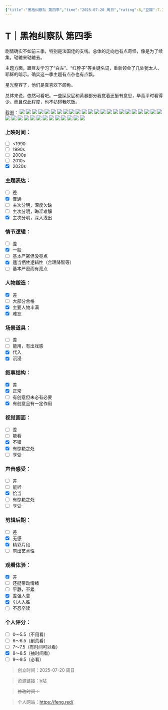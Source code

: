 ```yaml
---
{"title":"黑袍纠察队 第四季","time":"2025-07-20 周日","rating":8,"豆瓣":7.1,"上映时间":["2024"],"类型":["T","犯罪","科幻","剧情"],"主演":null,"国家/地区":["美国"],"片长*集数":"60min*8","dg-publish":true,"permalink":"/300 评价/T/黑袍纠察队 第四季/","dgPassFrontmatter":true,"created":"2025-07-20T09:55:06.289+08:00","updated":"2025-07-20T10:39:02.386+08:00"}
---
```


# T｜黑袍纠察队 第四季
剧情确实不如前三季，特别是法国佬的支线。总体的走向也有点奇怪，像是为了续集，轱辘来轱辘去。

主题方面，跟豆友学习了“白左”、“红脖子”等关键名词，重新领会了几处犹太人、耶稣的暗示。确实这一季主题有点杂也有点飘。

星光整容了，他们是真喜欢下颌角。

总体来说，依然可看吧。一些屎尿屁和黄暴部分我觉着还挺有意思，毕竟平时看得少。而且仅此程度，也不妨碍我吃饭。

截图：
![](https://maple-forest-1315227141.cos.ap-nanjing.myqcloud.com/20250720103028123.jpg)
![](https://maple-forest-1315227141.cos.ap-nanjing.myqcloud.com/20250720103028124.jpg)
![](https://maple-forest-1315227141.cos.ap-nanjing.myqcloud.com/20250720103028125.jpg)
![](https://maple-forest-1315227141.cos.ap-nanjing.myqcloud.com/20250720103028126.jpg)
![](https://maple-forest-1315227141.cos.ap-nanjing.myqcloud.com/20250720103028127.jpg)
![](https://maple-forest-1315227141.cos.ap-nanjing.myqcloud.com/20250720103028128.jpg)
![](https://maple-forest-1315227141.cos.ap-nanjing.myqcloud.com/20250720103028130.jpg)
![](https://maple-forest-1315227141.cos.ap-nanjing.myqcloud.com/20250720103028131.jpg)
![](https://maple-forest-1315227141.cos.ap-nanjing.myqcloud.com/20250720103028132.jpg)
![](https://maple-forest-1315227141.cos.ap-nanjing.myqcloud.com/20250720103028133.jpg)
![](https://maple-forest-1315227141.cos.ap-nanjing.myqcloud.com/20250720103028134.jpg)
![](https://maple-forest-1315227141.cos.ap-nanjing.myqcloud.com/20250720103028135.jpg)
![](https://maple-forest-1315227141.cos.ap-nanjing.myqcloud.com/20250720103028136.jpg)
![](https://maple-forest-1315227141.cos.ap-nanjing.myqcloud.com/20250720103028137.jpg)
![](https://maple-forest-1315227141.cos.ap-nanjing.myqcloud.com/20250720103028138.jpg)
![](https://maple-forest-1315227141.cos.ap-nanjing.myqcloud.com/20250720103028139.jpg)
![](https://maple-forest-1315227141.cos.ap-nanjing.myqcloud.com/20250720103028140.jpg)
![](https://maple-forest-1315227141.cos.ap-nanjing.myqcloud.com/20250720103028141.jpg)
![](https://maple-forest-1315227141.cos.ap-nanjing.myqcloud.com/20250720103028142.jpg)
![](https://maple-forest-1315227141.cos.ap-nanjing.myqcloud.com/20250720103028143.jpg)
![](https://maple-forest-1315227141.cos.ap-nanjing.myqcloud.com/20250720103028144.jpg)
![](https://maple-forest-1315227141.cos.ap-nanjing.myqcloud.com/20250720103028145.jpg)
![](https://maple-forest-1315227141.cos.ap-nanjing.myqcloud.com/20250720103028146.jpg)
![](https://maple-forest-1315227141.cos.ap-nanjing.myqcloud.com/20250720103028147.jpg)
![](https://maple-forest-1315227141.cos.ap-nanjing.myqcloud.com/20250720103028148.jpg)
![](https://maple-forest-1315227141.cos.ap-nanjing.myqcloud.com/20250720103028149.jpg)
![](https://maple-forest-1315227141.cos.ap-nanjing.myqcloud.com/20250720103028150.jpg)
![](https://maple-forest-1315227141.cos.ap-nanjing.myqcloud.com/20250720103028151.jpg)
![](https://maple-forest-1315227141.cos.ap-nanjing.myqcloud.com/20250720103028152.jpg)
![](https://maple-forest-1315227141.cos.ap-nanjing.myqcloud.com/20250720103028153.jpg)
![](https://maple-forest-1315227141.cos.ap-nanjing.myqcloud.com/20250720103028154.jpg)
![](https://maple-forest-1315227141.cos.ap-nanjing.myqcloud.com/20250720103028155.jpg)
![](https://maple-forest-1315227141.cos.ap-nanjing.myqcloud.com/20250720103028156.jpg)
![](https://maple-forest-1315227141.cos.ap-nanjing.myqcloud.com/20250720103028157.jpg)
![](https://maple-forest-1315227141.cos.ap-nanjing.myqcloud.com/20250720103028158.jpg)
![](https://maple-forest-1315227141.cos.ap-nanjing.myqcloud.com/20250720103028159.jpg)
### 上映时间：
- [ ] <1990
- [ ] 1990s
- [ ] 2000s
- [ ] 2010s
- [x] 2020s
### 主题表达：
- [ ] 差
- [x] 普通
- [ ] 主次分明，深度欠缺
- [ ] 主次分明，晦涩难解
- [x] 主次分明，深入浅出
### 情节逻辑：
- [ ] 差
- [x] 一般
- [ ] 基本严密但没亮点
- [x] 适当牺牲逻辑性（合理降智等）
- [ ] 基本严密而有亮点
### 人物塑造：
- [x] 差
- [ ] 大部分合格
- [x] 主要人物丰满
- [x] 难忘
### 场景道具：
- [ ] 差
- [ ] 能用，有出戏感
- [x] 代入
- [x] 沉浸
### 叙事结构：
- [x] 差
- [x] 正常
- [ ] 有创意但未必有必要
- [x] 有创意且有一定作用
### 视觉画面：
- [ ] 差
- [ ] 能看
- [x] 不错
- [x] 有惊艳之处
- [ ] 享受
### 声音感受：
- [ ] 差
- [ ] 能听
- [x] 恰当
- [ ] 有惊艳之处
- [ ] 享受
### 剪辑后期：
- [ ] 差
- [x] 无感
- [x] 精彩片段
- [ ] 剪出艺术性
### 观看体验：
- [x] 差
- [ ] 还挺带动情绪
- [ ] 平静，不累
- [x] 差强人意
- [x] 引人入胜
- [ ] 不忍卒读
### 个人评分：
- [ ] 0～5.5（不用看）
- [ ] 6～6.5（剧荒看）
- [ ] 7～7.5（有时间可以看）
- [x] 8～8.5（抽时间看）
- [ ] 9～9.5（必看）

>创立时间：2025-07-20 周日

>资源链接：b站

>~~修改时间：~~

>个人网站：https://feng.red/



